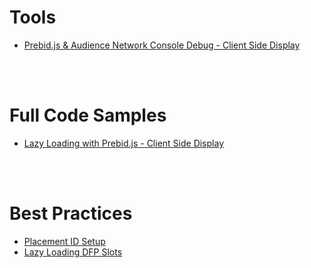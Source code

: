 # Tools
  - [Prebid.js & Audience Network Console Debug - Client Side Display](https://github.com/jfb716/bidding-audnet/tree/master/prebid-audnet-debug-tool)

<br>
<br>

# Full Code Samples
  - [Lazy Loading with Prebid.js - Client Side Display](https://github.com/jfb716/bidding-audnet/tree/master/full-code-samples/display-client-lazyloading-prebid)


<br>
<br>

# Best Practices
  - [Placement ID Setup](https://github.com/jfb716/bidding-audnet/tree/master/placement-setup)
  - [Lazy Loading DFP Slots](https://github.com/jfb716/bidding-audnet/tree/master/lazy-loading-setup)
